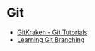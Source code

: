 # Git

- [GitKraken - Git Tutorials](https://www.gitkraken.com/learn/git/tutorials)
- [Learning Git Branching](https://learngitbranching.js.org/)
